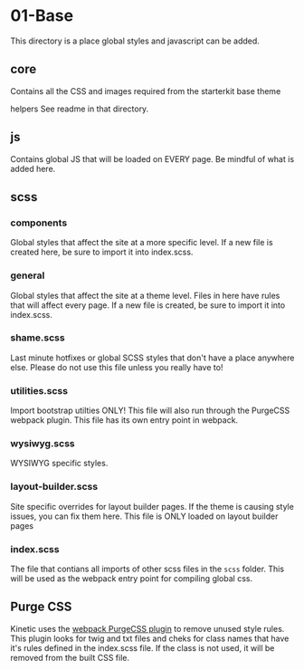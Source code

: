 # 01-Base
This directory is a place global styles and javascript can be added.
## core
Contains all the CSS and images required from the starterkit base theme

 helpers
See readme in that directory.

## js
Contains global JS that will be loaded on EVERY page. Be mindful of what is added here.

## scss
### components
Global styles that affect the site at a more specific level. If a new file
is created here, be sure to import it into index.scss.

### general
Global styles that affect the site at a theme level. Files in here have rules
that will affect every page. If a new file is created, be sure to import it into
index.scss.

### shame.scss
Last minute hotfixes or global SCSS styles that don't have a place anywhere else. Please do not use this file unless you really have to!

### utilities.scss
Import bootstrap utilties ONLY! This file will also run through
the PurgeCSS webpack plugin. This file has its own entry point in webpack.

### wysiwyg.scss
WYSIWYG specific styles.

### layout-builder.scss
Site specific overrides for layout builder pages. If the theme is causing style issues, you can fix them here. This file is ONLY loaded on layout builder pages

### index.scss
The file that contians all imports of other scss files in the `scss` folder. This will be used as the
webpack entry point for compiling global css.

## Purge CSS
Kinetic uses the [webpack PurgeCSS plugin](https://purgecss.com/plugins/webpack.html) to remove unused style rules. This plugin
looks for twig and txt files and cheks for class names that have it's rules defined in
the index.scss file. If the class is not used, it will be removed from the built CSS file.


